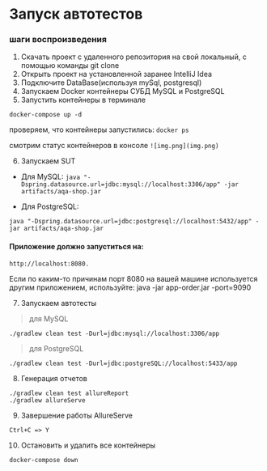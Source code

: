 # **Запуск автотестов**

### шаги воспроизведения
1. Скачать проект с удаленного репозитория на свой локальный, с помощью команды git clone
2. Открыть проект на установленной заранее IntelliJ Idea
3. Подключите DataBase(используя mySql, postgresql)
4. Запускаем Docker контейнеры СУБД MySQL и PostgreSQL
5. Запустить контейнеры в терминале 
```
docker-compose up -d
```
проверяем, что контейнеры запустились:
```docker ps```

смотрим статус контейнеров в консоле
```![img.png](img.png)```

6. Запускаем SUT 

 + Для MySQL:
```java "-Dspring.datasource.url=jdbc:mysql://localhost:3306/app" -jar artifacts/aqa-shop.jar```

+ Для PostgreSQL:
```
java "-Dspring.datasource.url=jdbc:postgresql://localhost:5432/app" -jar artifacts/aqa-shop.jar
```

#### Приложение должно запуститься на:
```
http://localhost:8080. 
```
Если по каким-то причинам порт 8080 на вашей машине используется другим приложением, используйте: 
java -jar app-order.jar -port=9090

7. Запускаем автотесты

>для MySQL
```
./gradlew clean test -Durl=jdbc:mysql://localhost:3306/app
```
>для PostgreSQL
```
./gradlew clean test -Durl=jdbc:postgreSQL://localhost:5433/app
```
8. Генерация отчетов
```
./gradlew clean test allureReport
./gradlew allureServe
```

9. Завершение работы AllureServe
```
Ctrl+C => Y
```
10. Остановить и удалить все контейнеры
```
docker-compose down
```
